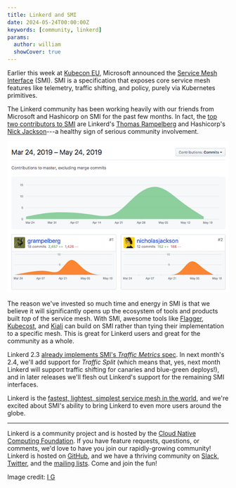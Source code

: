 ```yaml
---
title: Linkerd and SMI
date: 2024-05-24T00:00:00Z
keywords: [community, linkerd]
params:
  author: william
  showCover: true
---
```


Earlier this week at [Kubecon
EU](https://events.linuxfoundation.org/events/kubecon-cloudnativecon-europe-2019/),
Microsoft announced the [Service Mesh Interface](https://smi-spec.io) (SMI).
SMI is a specification that exposes core service mesh features like telemetry,
traffic shifting, and policy, purely via Kubernetes primitives.

The Linkerd community has been working heavily with our friends from Microsoft
and Hashicorp on SMI for the past few months. In fact, the [top two
contributors to SMI](https://github.com/deislabs/smi-spec/graphs/contributors)
are Linkerd's [Thomas Rampelberg](https://github.com/grampelberg) and
Hashicorp's [Nick Jackson](https://github.com/nicholasjackson)---a healthy sign
of serious community involvement.

![SMI contributors graph](smi-contributors.png)

The reason we've invested so much time and energy in SMI is that we believe it
will significantly opens up the ecosystem of tools and products built _top_ of
the service mesh. With SMI, awesome tools like
[Flagger](https://github.com/weaveworks/flagger),
[Kubecost](https://kubecost.com/), and [Kiali](https://www.kiali.io/) can build
on SMI rather than tying their implementation to a specific mesh. This is great
for Linkerd users and great for the community as a whole.

Linkerd 2.3 [already implements SMI's _Traffic Metrics_
spec](https://github.com/deislabs/smi-metrics). In next month's 2.4, we'll add
support for _Traffic Split_ (which means that, yes, next month Linkerd will
support traffic shifting for canaries and blue-green deploys!), and in later
releases we'll flesh out Linkerd's support for the remaining SMI interfaces.

Linkerd is the [fastest, lightest, simplest service mesh in the
world](/2019/05/18/linkerd-benchmarks/), and we're excited
about SMI's ability to bring Linkerd to even more users around the globe.

---

Linkerd is a community project and is hosted by the [Cloud Native Computing
Foundation](https://cncf.io). If you have feature requests, questions, or
comments, we'd love to have you join our rapidly-growing community! Linkerd is
hosted on [GitHub](https://github.com/linkerd/), and we have a thriving
community on [Slack](https://slack.linkerd.io),
[Twitter](https://twitter.com/linkerd), and the [mailing
lists](https://linkerd.io/2/get-involved/). Come and join the fun!

Image credit: [I G](https://www.flickr.com/photos/qubodup/)
